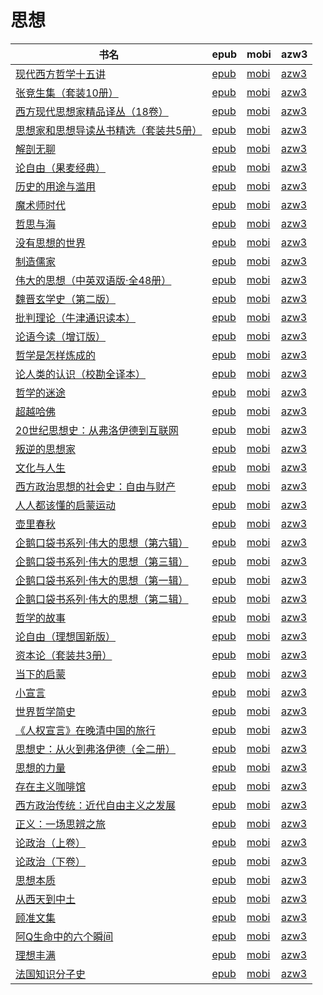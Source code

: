 # 思想

| 书名 | epub | mobi | azw3 |
| --- | --- | --- | --- |
| [现代西方哲学十五讲](http://ct.dalanmei.com/f/31084289-599493671-d2eaaf) | [epub](http://ct.dalanmei.com/f/31084289-599493671-d2eaaf) | [mobi](http://ct.dalanmei.com/f/31084289-599506067-c4fcc4) | [azw3](http://ct.dalanmei.com/f/31084289-599504893-326cdf) |
| [张竞生集（套装10册）](http://ct.dalanmei.com/f/31084289-578840775-87c249) | [epub](http://ct.dalanmei.com/f/31084289-578840775-87c249) | [mobi](http://ct.dalanmei.com/f/31084289-578844436-758a44) | [azw3](http://ct.dalanmei.com/f/31084289-578842887-215337) |
| [西方现代思想家精品译丛（18卷）](None) | [epub](None) | [mobi](None) | [azw3](None) |
| [思想家和思想导读丛书精选（套装共5册）](http://ct.dalanmei.com/f/31084289-570160667-e3cb70) | [epub](http://ct.dalanmei.com/f/31084289-570160667-e3cb70) | [mobi](http://ct.dalanmei.com/f/31084289-570352631-2f748a) | [azw3](http://ct.dalanmei.com/f/31084289-571401102-e2e38c) |
| [解剖无聊](http://ct.dalanmei.com/f/31084289-570138569-3bf98f) | [epub](http://ct.dalanmei.com/f/31084289-570138569-3bf98f) | [mobi](http://ct.dalanmei.com/f/31084289-570354685-9474bf) | [azw3](http://ct.dalanmei.com/f/31084289-571402589-b3140a) |
| [论自由（果麦经典）](http://ct.dalanmei.com/f/31084289-570146736-194f29) | [epub](http://ct.dalanmei.com/f/31084289-570146736-194f29) | [mobi](http://ct.dalanmei.com/f/31084289-570357372-08741e) | [azw3](http://ct.dalanmei.com/f/31084289-571404279-bdc490) |
| [历史的用途与滥用](http://ct.dalanmei.com/f/31084289-570129684-a84bfb) | [epub](http://ct.dalanmei.com/f/31084289-570129684-a84bfb) | [mobi](http://ct.dalanmei.com/f/31084289-570272148-61adb5) | [azw3](http://ct.dalanmei.com/f/31084289-571410568-963b46) |
| [魔术师时代](http://ct.dalanmei.com/f/31084289-571731604-373471) | [epub](http://ct.dalanmei.com/f/31084289-571731604-373471) | [mobi](http://ct.dalanmei.com/f/31084289-572064329-172aa6) | [azw3](http://ct.dalanmei.com/f/31084289-572084869-cd91bd) |
| [哲思与海](http://ct.dalanmei.com/f/31084289-571730359-439935) | [epub](http://ct.dalanmei.com/f/31084289-571730359-439935) | [mobi](http://ct.dalanmei.com/f/31084289-572078609-028005) | [azw3](http://ct.dalanmei.com/f/31084289-572095376-7fba51) |
| [没有思想的世界](http://ct.dalanmei.com/f/31084289-571729481-3cecf0) | [epub](http://ct.dalanmei.com/f/31084289-571729481-3cecf0) | [mobi](http://ct.dalanmei.com/f/31084289-572080661-9ec22e) | [azw3](http://ct.dalanmei.com/f/31084289-572108334-5363b1) |
| [制造儒家](http://ct.dalanmei.com/f/31084289-571717462-bf8f48) | [epub](http://ct.dalanmei.com/f/31084289-571717462-bf8f48) | [mobi](http://ct.dalanmei.com/f/31084289-572113743-067468) | [azw3](http://ct.dalanmei.com/f/31084289-572120767-8fbf01) |
| [伟大的思想（中英双语版·全48册）](http://ct.dalanmei.com/f/31084289-571713885-aa85ad) | [epub](http://ct.dalanmei.com/f/31084289-571713885-aa85ad) | [mobi](http://ct.dalanmei.com/f/31084289-572114187-dde66b) | [azw3](http://ct.dalanmei.com/f/31084289-572127389-611e01) |
| [魏晋玄学史（第二版）](http://ct.dalanmei.com/f/31084289-571671378-04b67c) | [epub](http://ct.dalanmei.com/f/31084289-571671378-04b67c) | [mobi](http://ct.dalanmei.com/f/31084289-572116380-832ee2) | [azw3](http://ct.dalanmei.com/f/31084289-572175061-4592b2) |
| [批判理论（牛津通识读本）](http://ct.dalanmei.com/f/31084289-571671349-85ad6e) | [epub](http://ct.dalanmei.com/f/31084289-571671349-85ad6e) | [mobi](http://ct.dalanmei.com/f/31084289-572116383-de46fa) | [azw3](http://ct.dalanmei.com/f/31084289-572175068-5f6a96) |
| [论语今读（增订版）](http://ct.dalanmei.com/f/31084289-571654160-08da55) | [epub](http://ct.dalanmei.com/f/31084289-571654160-08da55) | [mobi](http://ct.dalanmei.com/f/31084289-572117343-ec4c18) | [azw3](http://ct.dalanmei.com/f/31084289-572179734-6b4281) |
| [哲学是怎样炼成的](http://ct.dalanmei.com/f/31084289-571640489-ccebf1) | [epub](http://ct.dalanmei.com/f/31084289-571640489-ccebf1) | [mobi](http://ct.dalanmei.com/f/31084289-572120607-8d2a37) | [azw3](http://ct.dalanmei.com/f/31084289-572181072-f21cfa) |
| [论人类的认识（校勘全译本）](http://ct.dalanmei.com/f/31084289-571637922-897e4f) | [epub](http://ct.dalanmei.com/f/31084289-571637922-897e4f) | [mobi](http://ct.dalanmei.com/f/31084289-572122029-8bfa0b) | [azw3](http://ct.dalanmei.com/f/31084289-572183237-a509eb) |
| [哲学的迷途](http://ct.dalanmei.com/f/31084289-571635500-e4af67) | [epub](http://ct.dalanmei.com/f/31084289-571635500-e4af67) | [mobi](http://ct.dalanmei.com/f/31084289-572124364-414c03) | [azw3](http://ct.dalanmei.com/f/31084289-572184845-dad180) |
| [超越哈佛](http://ct.dalanmei.com/f/31084289-571532401-b73382) | [epub](http://ct.dalanmei.com/f/31084289-571532401-b73382) | [mobi](http://ct.dalanmei.com/f/31084289-571802238-b3a4ae) | [azw3](http://ct.dalanmei.com/f/31084289-572195115-b19e87) |
| [20世纪思想史：从弗洛伊德到互联网](http://ct.dalanmei.com/f/31084289-571538743-751e3c) | [epub](http://ct.dalanmei.com/f/31084289-571538743-751e3c) | [mobi](http://ct.dalanmei.com/f/31084289-571806897-ddfd93) | [azw3](http://ct.dalanmei.com/f/31084289-572195964-589916) |
| [叛逆的思想家](http://ct.dalanmei.com/f/31084289-571543496-8eca0c) | [epub](http://ct.dalanmei.com/f/31084289-571543496-8eca0c) | [mobi](http://ct.dalanmei.com/f/31084289-571814098-87f2fd) | [azw3](http://ct.dalanmei.com/f/31084289-572196572-d86ae0) |
| [文化与人生](http://ct.dalanmei.com/f/31084289-571544434-37ee5f) | [epub](http://ct.dalanmei.com/f/31084289-571544434-37ee5f) | [mobi](http://ct.dalanmei.com/f/31084289-571814849-98e90c) | [azw3](http://ct.dalanmei.com/f/31084289-572197507-d9739a) |
| [西方政治思想的社会史：自由与财产](None) | [epub](None) | [mobi](None) | [azw3](None) |
| [人人都该懂的启蒙运动](http://ct.dalanmei.com/f/31084289-571557698-69634d) | [epub](http://ct.dalanmei.com/f/31084289-571557698-69634d) | [mobi](http://ct.dalanmei.com/f/31084289-571916202-0ed973) | [azw3](http://ct.dalanmei.com/f/31084289-572203860-50efe1) |
| [壶里春秋](http://ct.dalanmei.com/f/31084289-571606606-dc6731) | [epub](http://ct.dalanmei.com/f/31084289-571606606-dc6731) | [mobi](http://ct.dalanmei.com/f/31084289-571736399-992dfe) | [azw3](http://ct.dalanmei.com/f/31084289-571914724-e6d125) |
| [企鹅口袋书系列·伟大的思想（第六辑）](http://ct.dalanmei.com/f/31084289-571606101-2500de) | [epub](http://ct.dalanmei.com/f/31084289-571606101-2500de) | [mobi](http://ct.dalanmei.com/f/31084289-571736566-8ef974) | [azw3](http://ct.dalanmei.com/f/31084289-571914930-494d4d) |
| [企鹅口袋书系列·伟大的思想（第三辑）](http://ct.dalanmei.com/f/31084289-571605402-f19836) | [epub](http://ct.dalanmei.com/f/31084289-571605402-f19836) | [mobi](http://ct.dalanmei.com/f/31084289-571736881-3df8b2) | [azw3](http://ct.dalanmei.com/f/31084289-571915714-cb17d0) |
| [企鹅口袋书系列·伟大的思想（第一辑）](http://ct.dalanmei.com/f/31084289-571605143-5479fc) | [epub](http://ct.dalanmei.com/f/31084289-571605143-5479fc) | [mobi](http://ct.dalanmei.com/f/31084289-571737048-ebec83) | [azw3](http://ct.dalanmei.com/f/31084289-571916108-1d1fb8) |
| [企鹅口袋书系列·伟大的思想（第二辑）](http://ct.dalanmei.com/f/31084289-571605089-6305ef) | [epub](http://ct.dalanmei.com/f/31084289-571605089-6305ef) | [mobi](http://ct.dalanmei.com/f/31084289-571737099-b7651c) | [azw3](http://ct.dalanmei.com/f/31084289-571916183-6a02f9) |
| [哲学的故事](http://ct.dalanmei.com/f/31084289-571522461-5ca6de) | [epub](http://ct.dalanmei.com/f/31084289-571522461-5ca6de) | [mobi](http://ct.dalanmei.com/f/31084289-571779003-d8d2d7) | [azw3](http://ct.dalanmei.com/f/31084289-571974862-796632) |
| [论自由（理想国新版）](http://ct.dalanmei.com/f/31084289-571595591-f73986) | [epub](http://ct.dalanmei.com/f/31084289-571595591-f73986) | [mobi](http://ct.dalanmei.com/f/31084289-572121514-4bb7ec) | [azw3](http://ct.dalanmei.com/f/31084289-571978221-bc33df) |
| [资本论（套装共3册）](http://ct.dalanmei.com/f/31084289-571595575-53ad0c) | [epub](http://ct.dalanmei.com/f/31084289-571595575-53ad0c) | [mobi](http://ct.dalanmei.com/f/31084289-572121545-c36952) | [azw3](http://ct.dalanmei.com/f/31084289-571978311-a0bd81) |
| [当下的启蒙](http://ct.dalanmei.com/f/31084289-571593666-9c39de) | [epub](http://ct.dalanmei.com/f/31084289-571593666-9c39de) | [mobi](http://ct.dalanmei.com/f/31084289-572131062-f0bb4c) | [azw3](http://ct.dalanmei.com/f/31084289-571986654-0cbf69) |
| [小宣言](http://ct.dalanmei.com/f/31084289-571531950-274f65) | [epub](http://ct.dalanmei.com/f/31084289-571531950-274f65) | [mobi](http://ct.dalanmei.com/f/31084289-571800329-d67d1a) | [azw3](http://ct.dalanmei.com/f/31084289-571989097-530cbe) |
| [世界哲学简史](http://ct.dalanmei.com/f/31084289-571532272-baecef) | [epub](http://ct.dalanmei.com/f/31084289-571532272-baecef) | [mobi](http://ct.dalanmei.com/f/31084289-571802063-bd0886) | [azw3](http://ct.dalanmei.com/f/31084289-571989501-4772c5) |
| [《人权宣言》在晚清中国的旅行](http://ct.dalanmei.com/f/31084289-571562789-242321) | [epub](http://ct.dalanmei.com/f/31084289-571562789-242321) | [mobi](http://ct.dalanmei.com/f/31084289-572009992-3ea9d7) | [azw3](http://ct.dalanmei.com/f/31084289-571841431-7dd4ee) |
| [思想史：从火到弗洛伊德（全二册）](http://ct.dalanmei.com/f/31084289-571562910-e28f66) | [epub](http://ct.dalanmei.com/f/31084289-571562910-e28f66) | [mobi](http://ct.dalanmei.com/f/31084289-572010758-0c0c41) | [azw3](http://ct.dalanmei.com/f/31084289-571841599-10816a) |
| [思想的力量](http://ct.dalanmei.com/f/31084289-571563105-27b7c1) | [epub](http://ct.dalanmei.com/f/31084289-571563105-27b7c1) | [mobi](http://ct.dalanmei.com/f/31084289-572014272-74433f) | [azw3](http://ct.dalanmei.com/f/31084289-571842351-ca684e) |
| [存在主义咖啡馆](http://ct.dalanmei.com/f/31084289-571585201-b540a9) | [epub](http://ct.dalanmei.com/f/31084289-571585201-b540a9) | [mobi](http://ct.dalanmei.com/f/31084289-571732890-ff0540) | [azw3](http://ct.dalanmei.com/f/31084289-571849006-9cca18) |
| [西方政治传统：近代自由主义之发展](http://ct.dalanmei.com/f/31084289-571497478-8b4225) | [epub](http://ct.dalanmei.com/f/31084289-571497478-8b4225) | [mobi](http://ct.dalanmei.com/f/31084289-571774725-971b65) | [azw3](http://ct.dalanmei.com/f/31084289-571871537-97ee73) |
| [正义：一场思辨之旅](http://ct.dalanmei.com/f/31084289-571525505-336305) | [epub](http://ct.dalanmei.com/f/31084289-571525505-336305) | [mobi](http://ct.dalanmei.com/f/31084289-571780382-838758) | [azw3](http://ct.dalanmei.com/f/31084289-571880228-fca2e9) |
| [论政治（上卷）](None) | [epub](None) | [mobi](None) | [azw3](None) |
| [论政治（下卷）](http://ct.dalanmei.com/f/31084289-571424064-a2aad9) | [epub](http://ct.dalanmei.com/f/31084289-571424064-a2aad9) | [mobi](http://ct.dalanmei.com/f/31084289-571782675-60f39c) | [azw3](http://ct.dalanmei.com/f/31084289-571883758-8b2e3e) |
| [思想本质](http://ct.dalanmei.com/f/31084289-571424633-090ce7) | [epub](http://ct.dalanmei.com/f/31084289-571424633-090ce7) | [mobi](http://ct.dalanmei.com/f/31084289-571782938-4e4806) | [azw3](http://ct.dalanmei.com/f/31084289-571883969-9619bf) |
| [从西天到中土](None) | [epub](None) | [mobi](None) | [azw3](None) |
| [顾准文集](None) | [epub](None) | [mobi](None) | [azw3](None) |
| [阿Q生命中的六个瞬间](http://ct.dalanmei.com/f/31084289-595858126-b63b97) | [epub](http://ct.dalanmei.com/f/31084289-595858126-b63b97) | [mobi](http://ct.dalanmei.com/f/31084289-595860378-8c7d17) | [azw3](http://ct.dalanmei.com/f/31084289-595860011-5b46aa) |
| [理想丰满](http://ct.dalanmei.com/f/31084289-571455813-689a12) | [epub](http://ct.dalanmei.com/f/31084289-571455813-689a12) | [mobi](http://ct.dalanmei.com/f/31084289-571788075-f257aa) | [azw3](http://ct.dalanmei.com/f/31084289-571889503-705817) |
| [法国知识分子史](http://ct.dalanmei.com/f/31084289-571458377-322134) | [epub](http://ct.dalanmei.com/f/31084289-571458377-322134) | [mobi](http://ct.dalanmei.com/f/31084289-571791367-a8c168) | [azw3](http://ct.dalanmei.com/f/31084289-571900115-bdabf5) |
